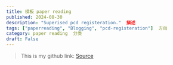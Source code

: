 ```yaml
---
title: 模板 paper reading
published: 2024-08-30
description: "Superised pcd registeration."  描述
tags: ["paperreading", "Blogging", "pcd-registeration"]  方向
category: paper reading  分类
draft: False
---
```




> This is my github link: [Source](https://github.com/Kairui-SHI)